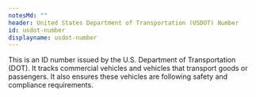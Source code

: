 ```yaml
---
notesMd: ""
header: United States Department of Transportation (USDOT) Number
id: usdot-number
displayname: usdot-number
---
```

This is an ID number issued by the U.S. Department of Transportation (DOT). It tracks commercial vehicles and vehicles that transport goods or passengers. It also ensures these vehicles are following safety and compliance requirements.
